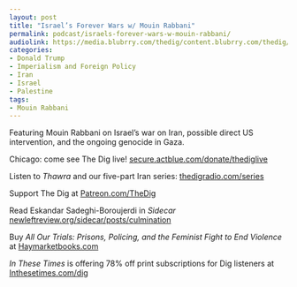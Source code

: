 ```yaml
---
layout: post
title: "Israel’s Forever Wars w/ Mouin Rabbani"
permalink: podcast/israels-forever-wars-w-mouin-rabbani/
audiolink: https://media.blubrry.com/thedig/content.blubrry.com/thedig/The_Dig-EP_492-Rabbani.mp3
categories:
- Donald Trump
- Imperialism and Foreign Policy
- Iran
- Israel
- Palestine
tags:
- Mouin Rabbani
---
```


Featuring Mouin Rabbani on Israel’s war on Iran, possible direct US intervention, and the ongoing genocide in Gaza.

Chicago: come see The Dig live! [secure.actblue.com/donate/thediglive](http://secure.actblue.com/donate/thediglive)

Listen to *Thawra* and our five-part Iran series: [thedigradio.com/series](http://thedigradio.com/series)

Support The Dig at [Patreon.com/TheDig](http://Patreon.com/TheDig)

Read Eskandar Sadeghi-Boroujerdi in *Sidecar*  
[newleftreview.org/sidecar/posts/culmination](http://newleftreview.org/sidecar/posts/culmination)

Buy *All Our Trials: Prisons, Policing, and the Feminist Fight to End Violence* at [Haymarketbooks.com](http://Haymarketbooks.com)

*In These Times* is offering 78% off print subscriptions for Dig listeners at [Inthesetimes.com/dig](http://Inthesetimes.com/dig)


